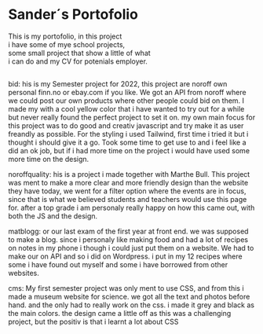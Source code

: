 # Sander´s Portofolio

This is my portofolio, in this project  
i have some of mye school projects,  
some small project that show a little of what  
i can do and my CV for potenials employer.

##

bid: his is my Semester project for 2022, this project are noroff own personal finn.no or ebay.com if you like. We got an API from noroff where we could post our own products where other people could bid on them. I made my with a cool yellow color that i have wanted to try out for a while but never really found the perfect project to set it on. my own main focus for this project was to do good and creativ javascript and try make it as user freandly as possible. For the styling i used Tailwind, first time i tried it but i thought i should give it a go. Took some time to get use to and i feel like a did an ok job, but if i had more time on the project i would have used some more time on the design.  


noroffquality: his is a project i made together with Marthe Bull. This project was ment to make a more clear and more friendly design than the website they have today, we went for a filter option where the events are in focus, since that is what we believed students and teachers would use this page for. after a top grade i am personaly really happy on how this came out, with both the JS and the design.  

matblogg: or our last exam of the first year at front end. we was supposed to make a blog. since i personaly like making food and had a lot of recipes on notes in my phone i though i could just put them on a website. We had to make our on API and so i did on Wordpress. i put in my 12 recipes where some i have found out myself and some i have borrowed from other websites.

cms: My first semester project was only ment to use CSS, and from this i made a museum website for science. we got all the text and photos before hand. and the only had to really work on the css. i made it grey and black as the main colors. the design came a little off as this was a challenging project, but the positiv is that i learnt a lot about CSS


